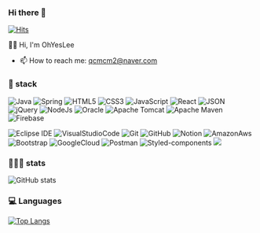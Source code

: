 ### Hi there 👋

<!--
**OhYesLee/OhYesLee** is a ✨ _special_ ✨ repository because its `README.md` (this file) appears on your GitHub profile.

Here are some ideas to get you started:

- 🔭 I’m currently working on ...
- 🌱 I’m currently learning ...
- 👯 I’m looking to collaborate on ...
- 🤔 I’m looking for help with ...
- 💬 Ask me about ...
- 📫 How to reach me: ...
- 😄 Pronouns: ...
- ⚡ Fun fact: ...
-->

<!-- 방문자 수 https://hits.seeyoufarm.com -->
[![Hits](https://hits.seeyoufarm.com/api/count/incr/badge.svg?url=https%3A%2F%2Fgithub.com%2FJin6796%2Fhit-counter&count_bg=%23A2CDE1&title_bg=%23555555&icon=github.svg&icon_color=%23E7E7E7&title=today%2FTotal&edge_flat=false)](https://github.com/Jin6796)

<!-- https://github.com/kyechan99/capsule-render -->

👋🏻 Hi, I'm OhYesLee
- 📫 How to reach me: qcmcm2@naver.com


### 📌 stack
![Java](https://img.shields.io/badge/java-%23ED8B00.svg?style=for-the-badge&logo=java&logoColor=white)
![Spring](https://img.shields.io/badge/spring-%236DB33F.svg?style=for-the-badge&logo=spring&logoColor=white)
![HTML5](https://img.shields.io/badge/html5-%23E34F26.svg?style=for-the-badge&logo=html5&logoColor=white)
![CSS3](https://img.shields.io/badge/css3-%231572B6.svg?style=for-the-badge&logo=css3&logoColor=white)
![JavaScript](https://img.shields.io/badge/Javascript-ffb13b?style=for-the-badge&logo=javascript&logoColor=black)
![React](https://img.shields.io/badge/-React-61DAFB?logo=react&logoColor=black&style=for-the-badge)
![JSON](https://img.shields.io/badge/JSON-000000?style=for-the-badge&logo=json&logoColor=white)
![jQuery](https://img.shields.io/badge/jquery-%230769AD.svg?style=for-the-badge&logo=jquery&logoColor=white)
![NodeJs](https://img.shields.io/badge/Node.js-339933?style=for-the-badge&logo=Node.js&logoColor=white)
![Oracle](https://img.shields.io/badge/oracle-F80000?style=for-the-badge&logo=oracle&logoColor=white)
![Apache Tomcat](https://img.shields.io/badge/apache%20tomcat-%23F8DC75.svg?style=for-the-badge&logo=apache-tomcat&logoColor=black)
![Apache Maven](https://img.shields.io/badge/Apache%20Maven-C71A36?style=for-the-badge&logo=Apache%20Maven&logoColor=white)
![Firebase](https://img.shields.io/badge/Firebase-FFCA28?style=for-the-badge&logo=Firebase&logoColor=black)

![Eclipse IDE](https://img.shields.io/badge/Eclipse%20IDE-2C2255.svg?&style=for-the-badge&logo=Eclipse%20IDE&logoColor=white)
![VisualStudioCode](https://img.shields.io/badge/Visual%20Studio%20Code-007ACC?style=for-the-badge&logo=Visual%20Studio%20Code&logoColor=white)
![Git](https://img.shields.io/badge/Git-F05032?style=for-the-badge&logo=git&logoColor=white)
![GitHub](https://img.shields.io/badge/github-%23121011.svg?style=for-the-badge&logo=github&logoColor=white)
![Notion](https://img.shields.io/badge/Notion-%23000000.svg?style=for-the-badge&logo=notion&logoColor=white)
![AmazonAws](https://img.shields.io/badge/Amazon%20aws-232F3E?style=for-the-badge&logo=Amazon%20aws&logoColor=orange)
![Bootstrap](https://img.shields.io/badge/Bootstrap-7952B3?style=for-the-badge&logo=bootstrap&logoColor=white)
![GoogleCloud](https://img.shields.io/badge/Google%20Cloud-4285F4?style=for-the-badge&logo=Google%20Cloud&logoColor=white)
![Postman](https://img.shields.io/badge/Postman-FF6C37?style=for-the-badge&logo=Postman&logoColor=white)
![Styled-components](https://img.shields.io/badge/styled%20components-DB7093?style=for-the-badge&logo=styled-components&logoColor=white)
<img src="https://img.shields.io/badge/IntelliJ IDEA-green?style=flat&logo=IntelliJ IDEA&logoColor=CC6699"/>


### 👩🏻‍💻 stats
![GitHub stats](https://github-readme-stats.vercel.app/api?username=Jin6796&show_icons=true)



### 💻 Languages

[![Top Langs](https://github-readme-stats.vercel.app/api/top-langs/?username=Jin6796)](https://github.com/Jin6796/github-readme-stats)



